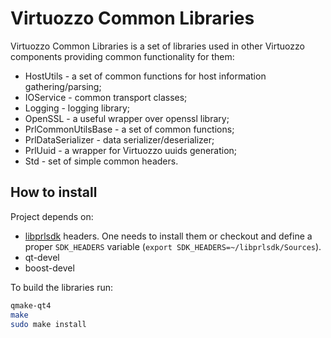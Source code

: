 Virtuozzo Common Libraries
=============

Virtuozzo Common Libraries is a set of libraries used in other Virtuozzo
components providing common functionality for them:

- HostUtils - a set of common functions for host information gathering/parsing;
- IOService - common transport classes;
- Logging - logging library;
- OpenSSL - a useful wrapper over openssl library;
- PrlCommonUtilsBase - a set of common functions;
- PrlDataSerializer - data serializer/deserializer;
- PrlUuid - a wrapper for Virtuozzo uuids generation;
- Std - set of simple common headers.

How to install
--------------

Project depends on:

- [libprlsdk](https://src.openvz.org/scm/ovz/libprlsdk.git) headers.
  One needs to install them or checkout and define a proper `SDK_HEADERS` variable
  (`export SDK_HEADERS=~/libprlsdk/Sources`).
- qt-devel
- boost-devel

To build the libraries run:

```bash
qmake-qt4
make
sudo make install
```
